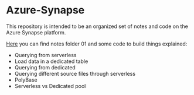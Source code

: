 # Azure-Synapse
This repository is intended to be an organized set of notes and code on the Azure Synapse platform.

[Here](https://github.com/yougnoli/Azure-Synapse/tree/main/01) you can find notes folder 01 and some code to build things explained:
- Querying from serverless
- Load data in a dedicated table
- Querying from dedicated
- Querying different source files through serverless
- PolyBase
- Serverless vs Dedicated pool

